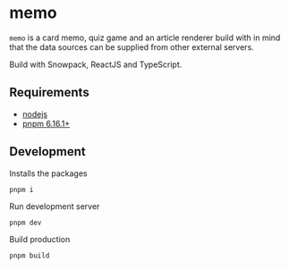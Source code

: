 # memo

`memo` is a card memo, quiz game and an article renderer build with in mind that the data sources can be supplied from other external servers.

Build with Snowpack, ReactJS and TypeScript.

## Requirements

  - [nodejs](https://nodejs.dev)
  - [pnpm 6.16.1+](https://pnpm.io)

## Development

Installs the packages

```
pnpm i
```

Run development server

```
pnpm dev
```

Build production

```
pnpm build
```
